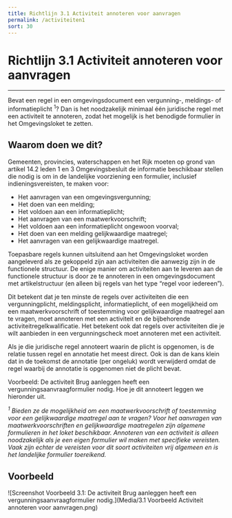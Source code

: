 ```yaml
---
title: Richtlijn 3.1 Activiteit annoteren voor aanvragen 
permalink: /activiteiten1
sort: 30
---
```


# Richtlijn 3.1 Activiteit annoteren voor aanvragen
----------------

Bevat een regel in een omgevingsdocument een vergunning-, meldings- of informatieplicht <sup>1</sup>? Dan is het noodzakelijk minimaal één juridische regel met een activiteit te annoteren, zodat het mogelijk is het benodigde formulier in het Omgevingsloket te zetten. 

## Waarom doen we dit?

Gemeenten, provincies, waterschappen en het Rijk moeten op grond van artikel 14.2 leden 1 en 3 Omgevingsbesluit de informatie beschikbaar stellen die nodig is om in de landelijke voorziening een formulier, inclusief indieningsvereisten, te maken voor:

- Het aanvragen van een omgevingsvergunning;  
- Het doen van een melding;  
- Het voldoen aan een informatieplicht;  
- Het aanvragen van een maatwerkvoorschrift;  
- Het voldoen aan een informatieplicht ongewoon voorval;  
- Het doen van een melding gelijkwaardige maatregel;  
- Het aanvragen van een gelijkwaardige maatregel.  

Toepasbare regels kunnen uitsluitend aan het Omgevingsloket worden aangeleverd als ze gekoppeld zijn aan activiteiten die aanwezig zijn in de functionele structuur. De enige manier om activiteiten aan te leveren aan de functionele structuur is door ze te annoteren in een omgevingsdocument met artikelstructuur (en alleen bij regels van het type “regel voor iedereen”).  

Dit betekent dat je ten minste de regels over activiteiten die een vergunningplicht, meldingsplicht, informatieplicht, of een mogelijkheid om een maatwerkvoorschrift of toestemming voor gelijkwaardige maatregel aan te vragen, moet annoteren met een activiteit en de bijbehorende activiteitregelkwalificatie. Het betekent ook dat regels over activiteiten die je wilt aanbieden in een vergunningscheck moet annoteren met een activiteit.  

Als je die juridische regel annoteert waarin de plicht is opgenomen, is de relatie tussen regel en annotatie het meest direct. Ook is dan de kans klein dat in de toekomst de annotatie (per ongeluk) wordt verwijderd omdat de regel waarbij de annotatie is opgenomen niet de plicht bevat. 

Voorbeeld: De activiteit Brug aanleggen heeft een vergunningsaanvraagformulier nodig. Hoe je dit annoteert leggen we hieronder uit.  

_<sup>1</sup> Bieden ze de mogelijkheid om een maatwerkvoorschrift of toestemming voor een gelijkwaardige maatregel aan te vragen? Voor het aanvragen van maatwerkvoorschriften en gelijkwaardige maatregelen zijn algemene formulieren in het loket beschikbaar. Annoteren van een activiteit is alleen noodzakelijk als je een eigen formulier wil maken met specifieke vereisten. Vaak zijn echter de vereisten voor dit soort activiteiten vrij algemeen en is het landelijke formulier toereikend._

**Voorbeeld**
----------------
![Screenshot Voorbeeld 3.1: De activiteit Brug aanleggen heeft een vergunningsaanvraagformulier nodig.](Media/3.1 Voorbeeld Activiteit annoteren voor aanvragen.png)
